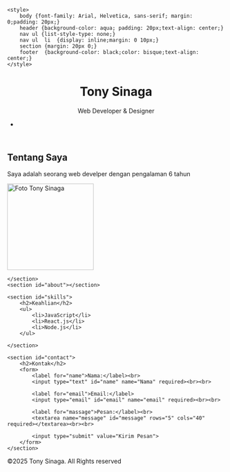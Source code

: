 <!DOCTYPE html>
<html lang="id">
<head>
    <meta charset="UTF-8">
    <meta name="viewport" content="width=device-width, initial-scale=1.0">
    <meta name="description" content="Portofolio Pribadi Tony Sinaga">
    <title>Portofolio - Tony Sinaga</title>

    <style>
        body {font-family: Arial, Helvetica, sans-serif; margin: 0;padding: 20px;}
        header {background-color: aqua; padding: 20px;text-align: center;}
        nav ul {list-style-type: none;}
        nav ul  li  {display: inline;margin: 0 10px;}
        section {margin: 20px 0;}
        footer  {background-color: black;color: bisque;text-align: center;}
    </style>
</head>
<body>
    <header>
        <h1>Tony Sinaga</h1>
        <p>Web Developer & Designer </p>
        <nav>
            <ul>
                <li><a</li>
            </ul>
        </nav>
    </header>
<main>
    <section id="about">
        <h2>Tentang Saya</h2>
        <p>Saya adalah seorang web develper dengan pengalaman 6 tahun</p>
        <img src="profile.jpg" alt="Foto Tony Sinaga" width="200">

    </section>
    <section id="about"></section>

    <section id="skills">
        <h2>Keahlian</h2>
        <ul>
            <li>JavaScript</li>
            <li>React.js</li>
            <li>Node.js</li>
        </ul>

    </section>

    <section id="contact">
        <h2>Kontak</h2>
        <form>
            <label for="name">Nama:</label><br>
            <input type="text" id="name" name="Nama" required><br><br>

            <label for="email">Email:</label>
            <input type="email" id="email" name="email" required><br><br>

            <label for="massage">Pesan:</label><br>
            <textarea name="message" id="message" rows="5" cols="40" required></textarea><br><br>

            <input type="submit" value="Kirim Pesan">
        </form>
    </section>
</main>
<footer>
    <p>&copy;2025 Tony Sinaga. All Rights reserved</p>
</footer>
</body>

</html>
